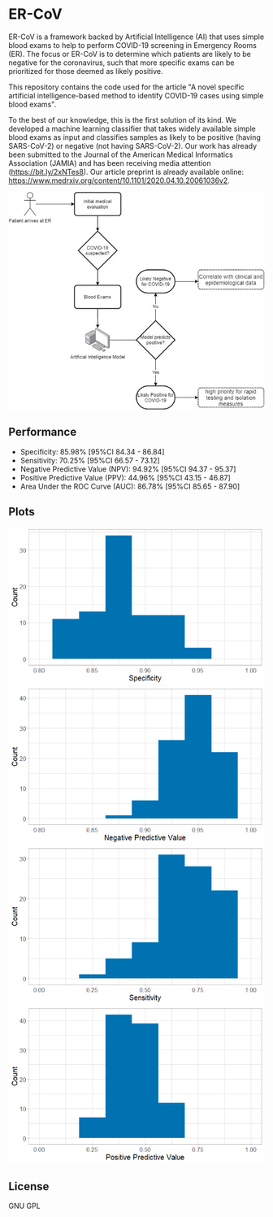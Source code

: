 # ER-CoV

ER-CoV is a framework backed by Artificial Intelligence (AI) that uses simple blood exams to help to perform COVID-19 screening in Emergency Rooms (ER). The focus or ER-CoV is to determine which patients are likely to be negative for the coronavirus, such that more specific exams can be prioritized for those deemed as likely positive.

This repository contains the code used for the article "A novel specific artificial intelligence-based method to identify COVID-19 cases using simple blood exams".

To the best of our knowledge, this is the first solution of its kind. We developed a machine learning classifier that takes widely available simple blood exams as input and classifies samples as likely to be positive (having SARS-CoV-2) or negative (not having SARS-CoV-2). Our work has already been submitted to the Journal of the American Medical Informatics Association (JAMIA) and has been receiving media attention (https://bit.ly/2xNTes8). Our article preprint is already available online: https://www.medrxiv.org/content/10.1101/2020.04.10.20061036v2.

![Envised Patient Workflow](/images/Workflow_Fig1.jpg)

## Performance

  - Specificity: 85.98% [95%CI 84.34 - 86.84]
  - Sensitivity: 70.25% [95%CI 66.57 - 73.12]
  - Negative Predictive Value (NPV): 94.92% [95%CI 94.37 - 95.37]
  - Positive Predictive Value (PPV): 44.96% [95%CI 43.15 - 46.87]
  - Area Under the ROC Curve (AUC): 86.78% [95%CI 85.65 - 87.90]


## Plots

![Specificity](/images/Specificity.png)
![NPV](/images/NPV.png)
![Sensitivity](/images/Sensitivity.png)
![PPV](/images/PPV.png)


License
----

GNU GPL



